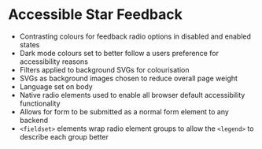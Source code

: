 # Accessible Star Feedback

* Contrasting colours for feedback radio options in disabled and enabled states
* Dark mode colours set to better follow a users preference for accessibility reasons
* Filters applied to background SVGs for colourisation
 * SVGs as background images chosen to reduce overall page weight
* Language set on body
* Native radio elements used to enable all browser default accessibility functionality
 * Allows for form to be submitted as a normal form element to any backend
* `<fieldset>` elements wrap radio element groups to allow the `<legend>` to describe each group better